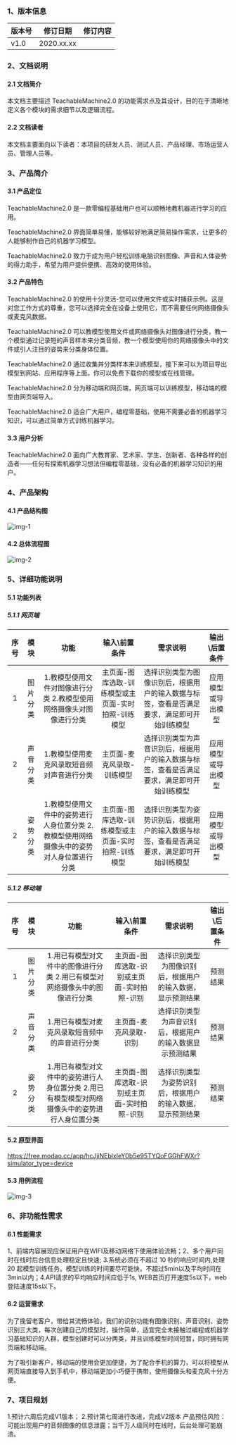 ### 1、版本信息

版本号 |修订日期|修订内容
---|---|---
v1.0 |2020.xx.xx|

### 2、文档说明
#### 2.1 文档简介
本文档主要描述 TeachableMachine2.0 的功能需求点及其设计，目的在于清晰地定义各个模块的需求细节以及逻辑流程。

#### 2.2 文档读者
本文档主要面向以下读者：本项目的研发人员、测试人员、产品经理、市场运营人员、管理人员等。

### 3、产品简介
#### 3.1 产品定位
TeachableMachine2.0 是一款零编程基础用户也可以顺畅地教机器进行学习的应用。

TeachableMachine2.0 界面简单易懂，能够较好地满足简易操作需求，让更多的人能够制作自己的机器学习模型。

TeachableMachine2.0 致力于成为用户轻松训练电脑识别图像、声音和人体姿势的得力助手，希望为用户提供便携、高效的使用体验。

#### 3.2 产品特色
TeachableMachine2.0 的使用十分灵活-您可以使用文件或实时捕获示例。这是对您工作方式的尊重，您可以选择完全在设备上使用它，而不需要任何网络摄像头或麦克风数据。

TeachableMachine2.0 可以教模型使用文件或网络摄像头对图像进行分类，教一个模型通过记录短的声音样本来分类音频，教一个模型使用你的网络摄像头中的文件或引人注目的姿势来分类身体位置。

TeachableMachine2.0 通过收集并分类样本来训练模型，接下来可以为项目导出模型到网站、应用程序等上面。你可以免费下载你的模型或在线管理。

TeachableMachine2.0 分为移动端和网页端，网页端可以训练模型，移动端的模型由网页端导入。

TeachableMachine2.0 适合广大用户，编程零基础，使用不需要必备的机器学习知识，可以通过简单方式训练机器学习。

#### 3.3 用户分析
TeachableMachine2.0 面向广大教育家、艺术家、学生、创新者、各种各样的创造者——任何有探索机器学习想法但编程零基础，没有必备的机器学习知识的用户。

### 4、产品架构
#### 4.1 产品结构图

![img-1](img/1.png)

#### 4.2 总体流程图

![img-2](img/2.png)

### 5、详细功能说明
#### 5.1 功能列表
##### 5.1.1 网页端

|序号 | 模块 | 功能 |输入\前置条件|需求说明|输出\后置条件|
| :---:| :------: | :------: |:----:|:------:|:-----:|
| 1 | 图片分类 | 1.教模型使用文件对图像进行分类 2.教模型使用网络摄像头对图像进行分类 | 主页面-图库选取-训练模型或主页面-实时拍照-训练模型| 选择识别类型为图像识别后，根据用户的输入数据与标签，查看是否满足要求，满足即可开始训练模型 | 应用模型或导出模型 |
| 2 | 声音分类 | 1.教模型使用麦克风录取短音频对声音进行分类  | 主页面-麦克风录取-训练模型 |选择识别类型为声音识别后，根据用户的输入数据与标签，查看是否满足要求，满足即可开始训练模型 | 应用模型或导出模型 |
| 2 | 姿势分类 | 1.教模型使用文件中的姿势进行人身位置分类 2.教模型使用网络摄像头中的姿势对人身位置进行分类  | 主页面-图库选取-训练模型或主页面-实时拍照-训练模型 |选择识别类型为姿势识别后，根据用户的输入数据与标签，查看是否满足要求，满足即可开始训练模型 | 应用模型或导出模型 |

##### 5.1.2 移动端

|序号 | 模块 | 功能 |输入\前置条件|需求说明|输出\后置条件|
| :---:| :------: | :------: |:----:|:------:|:-----:|
| 1 | 图片分类 | 1.用已有模型对文件中的图像进行分类 2.用已有模型对网络摄像头中的图像进行分类 | 主页面-图库选取-识别或主页面-实时拍照-识别| 选择识别类型为图像识别后，根据用户的输入数据，显示预测结果 | 预测结果 |
| 2 | 声音分类 | 1.用已有模型对麦克风录取短音频中的声音进行分类  | 主页面-麦克风录取-识别 | 选择识别类型为声音识别后，根据用户的输入数据显示预测结果 | 预测结果 |
| 2 | 姿势分类 | 1.用已有模型对文件中的姿势进行人身位置分类 2.用已有模型模型对网络摄像头中的姿势进行人身位置分类  | 主页面-图库选取-识别或主页面-实时拍照-识别 |选择识别类型为姿势识别后，根据用户的输入数据，显示预测结果 | 预测结果 |

#### 5.2 原型界面

https://free.modao.cc/app/hcJjiNEblxIeY0b5e95TYQoFGGhFWXr?simulator_type=device 

#### 5.3 用例流程

![img-3](img/3.png)

### 6、非功能性需求
#### 6.1 性能需求
1、前端内容展现应保证用户在WIFI及移动网络下使用体验流畅；2、多个用户同时在线时后台信息处理稳定且快速; 3.系统必须在不超过 10 秒的响应时间内,处理 20 起模型训练任务。模型训练的时间要尽可能快，不超过5min以及平均时间在3min以内；4.API请求的平均响应时间应低于1s, WEB首页打开速度5s以下，web登陆速度15s以下。

#### 6.2 运营需求
为了挽留老客户，带给其流畅体验，我们的识别功能有图像识别、声音识别、姿势识别三大类，每次创建自己的模型时，操作简单，适宜完全未接触过编程或机器学习基础知识的人群，模型创建时可以分两类，并且训练模型时间短暂，同时拥有网页端和移动端。

为了吸引新客户，移动端的使用会更加便捷，为了配合手机的算力，可以将模型从网页端直接导入到手机中，移动端更加小巧便于携带，使用摄像头和麦克风十分方便。

### 7、项目规划
1.预计六周后完成V1版本；
2.预计第七周进行改进，完成V2版本
产品预估风险：可能出现用户的音频图像的信息泄露；当千万人级同时在线时，后台处理可能崩溃。 

